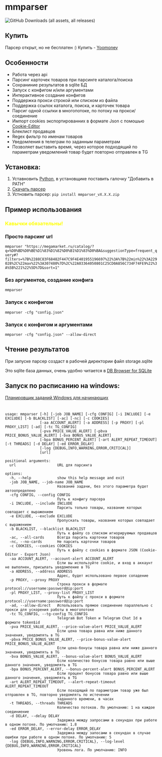 # mmparser
![GitHub Downloads (all assets, all releases)](https://img.shields.io/github/downloads/xob0t/mmparser/total)
## Купить
Парсер открыт, но не бесплатен :)
Купить - [Yoomoney](https://yoomoney.ru/fundraise/122C5TB8IKI.240412)

## Особенности
* Работа через api
* Парсинг карточек товаров при парсинге каталога/поиска
* Сохраниние результатов в sqlite БД
* Запуск с конфигом и/или аргументами
* Интерактивное создание конфигов
* Поддержка прокси строкой или списком из файла
* Поддержка ссылок каталога, поиска, и карточек товара
* Парсиг одной ссылки в многопотоке, по потоку на прокси/соединение
* Импорт cookies экспортированних в формате Json с помошью [Cookie-Editor](https://chrome.google.com/webstore/detail/hlkenndednhfkekhgcdicdfddnkalmdm)
* Блеклист продавцов
* Regex фильтр по именам товаров
* Уведомления в телеграм по заданным параметрам
* Позволяет выставить время, через которое подходящий по параметрам уведомлений товар будет повторно отправлен в TG

## Установка:
 1. Уставновить [Python](https://www.python.org/downloads/), в установщике поставить галочку "Добавить в PATH"
 2. [Скачать парсер](https://github.com/xob0t/mmparser/releases/latest/)
 3. Устновить парсер: `pip install mmparser_vX.X.X.zip`

## Пример использования
### <span style="color:yellow">Кавычки обязательны!</span>
### Просто парсинг url
`mmparser "https://megamarket.ru/catalog/?q=%D0%BD%D0%BE%D1%83%D1%82%D0%B1%D1%83%D0%BA&suggestionType=frequent_query#?filters=%7B%2288C83F68482F447C9F4E401955196697%22%3A%7B%22min%22%3A229028%2C%22max%22%3A307480%7D%2C%22A03364050801C25CD0A856C734F74FE9%22%3A%5B%221%22%5D%7D&sort=1"`
### Без аргументов, создание конфига
`mmparser`
### Запуск с конфигом
`mmparser -cfg "config.json"`
### Запуск с конфигом и аргументами
`mmparser -cfg "config.json" --allow-direct`

## Чтение результатов
При запуске парсер создаст в рабочей директории файл storage.sqlite

Это sqlite база данных, очень удобно читается в [DB Browser for SQLite](https://sqlitebrowser.org/)

## Запуск по расписанию на windows:
[Планировщик заданий Windows для начинающих](https://remontka.pro/windows-task-scheduler/)

#

```
usage: mmparser [-h] [-job JOB_NAME] [-cfg CONFIG] [-i INCLUDE] [-e EXCLUDE] [-b BLACKLIST] [-ac] [-nc] [-c COOKIES]
                [-aa ACCOUNT_ALERT] [-a ADDRESS] [-p PROXY] [-pl PROXY_LIST] [-ad] [-tc TG_CONFIG]
                [-pva PRICE_VALUE_ALERT] [-pbva PRICE_BONUS_VALUE_ALERT] [-bva BONUS_VALUE_ALERT]
                [-bpa BONUS_PERCENT_ALERT] [-art ALERT_REPEAT_TIMEOUT] [-t THREADS] [-d DELAY] [-ed ERROR_DELAY]
                [-log {DEBUG,INFO,WARNING,ERROR,CRITICAL}]
                [url]

positional arguments:
  url                   URL для парсинга

options:
  -h, --help            show this help message and exit
  -job JOB_NAME, --job-name JOB_NAME
                        Название задачи, без этого параметра будет автоопределено
  -cfg CONFIG, --config CONFIG
                        Путь к конфигу парсера
  -i INCLUDE, --include INCLUDE
                        Парсить только товары, название которых совпадает с выражением
  -e EXCLUDE, --exclude EXCLUDE
                        Пропускать товары, название которых совпадает с выражением
  -b BLACKLIST, --blacklist BLACKLIST
                        Путь к файлу со списком игнорируемых продавцов
  -ac, --all-cards      Всегда парсить карточки товаров
  -nc, --no-cards       Не парсить карточки товаров
  -c COOKIES, --cookies COOKIES
                        Путь к файлу с cookies в формате JSON (Cookie-Editor - Export Json)
  -aa ACCOUNT_ALERT, --account-alert ACCOUNT_ALERT
                        Если вы используйте cookie, и вход в аккаунт не выполнен, присылать уведомление в TG
  -a ADDRESS, --address ADDRESS
                        Адрес, будет использовано первое сопадение
  -p PROXY, --proxy PROXY
                        Строка прокси в формате protocol://username:password@ip:port
  -pl PROXY_LIST, --proxy-list PROXY_LIST
                        Путь к файлу с прокси в формате protocol://username:password@ip:port
  -ad, --allow-direct   Использовать прямое соединение параллельно с прокси для ускорения работы в многопотоке
  -tc TG_CONFIG, --tg-config TG_CONFIG
                        Telegram Bot Token и Telegram Chat Id в формате token$id
  -pva PRICE_VALUE_ALERT, --price-value-alert PRICE_VALUE_ALERT
                        Если цена товара равна или ниже данного значения, уведомлять в TG
  -pbva PRICE_BONUS_VALUE_ALERT, --price-bonus-value-alert PRICE_BONUS_VALUE_ALERT
                        Если цена-бонусы товара равна или ниже данного значения, уведомлять в TG
  -bva BONUS_VALUE_ALERT, --bonus-value-alert BONUS_VALUE_ALERT
                        Если количество бонусов товара равно или выше данного значения, уведомлять в TG
  -bpa BONUS_PERCENT_ALERT, --bonus-percent-alert BONUS_PERCENT_ALERT
                        Если процент бонусов товара равно или выше данного значения, уведомлять в TG
  -art ALERT_REPEAT_TIMEOUT, --alert-repeat-timeout ALERT_REPEAT_TIMEOUT
                        Если походящий по параметрам товар уже был отправлен в TG, повторно уведомлять по истечении
                        заданного времени, в часах
  -t THREADS, --threads THREADS
                        Количество потоков. По умолчанию: 1 на каждое соединиение
  -d DELAY, --delay DELAY
                        Задержка между запросами в секундах при работе в одном потоке. По умолчанию: 1.8
  -ed ERROR_DELAY, --error-delay ERROR_DELAY
                        Задержка между запосами в секундах в случае ошибки при работе в одном потоке. По умолчанию: 5
  -log {DEBUG,INFO,WARNING,ERROR,CRITICAL}, --log-level {DEBUG,INFO,WARNING,ERROR,CRITICAL}
                        Уровень лога. По умолчанию: INFO
```
